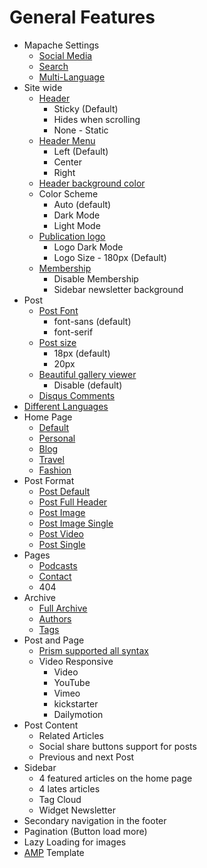 # General Features

- Mapache Settings
  - [Social Media](./custom-theme-settings.md#social-media)
  - [Search](./custom-theme-settings.md#search)
  - [Multi-Language](./custom-theme-settings.md#multi-language)
- Site wide
  - [Header](./custom-theme-settings.md#header)
    - Sticky (Default)
    - Hides when scrolling
    - None - Static
  - [Header Menu](./custom-theme-settings.md#header-menu)
    - Left (Default)
    - Center
    - Right
  - [Header background color](./custom-theme-settings.md#header-background-color)
  - Color Scheme
    - Auto (default)
    - Dark Mode
    - Light Mode
  - [Publication logo](./custom-theme-settings.md#publication-logo)
    - Logo Dark Mode
    - Logo Size - 180px (Default)
  - [Membership](./custom-theme-settings.md#membership)
    - Disable Membership
    - Sidebar newsletter background
- Post
  - [Post Font](./custom-theme-settings.md#post-font)
    - font-sans (default)
    - font-serif
  - [Post size](./custom-theme-settings.md#post-font-size)
    - 18px (default)
    - 20px
  - [Beautiful gallery viewer](./custom-theme-settings.md#gallery)
    - Disable (default)
  - [Disqus Comments](./custom-theme-settings.md#comments)
- [Different Languages](./languages.md)
- Home Page
  - [Default](./home.md#default)
  - [Personal](./home.md#personal)
  - [Blog](./home.md#medium)
  - [Travel](./home.md#travel)
  - [Fashion](./home.md#fashion)
- Post Format
  - [Post Default](./post-format.md#post-default)
  - [Post Full Header](./post-format.md#post-full-header)
  - [Post Image](./post-format.md#post-image)
  - [Post Image Single](./post-format.md#post-image-single)
  - [Post Video](./post-format.md#post-video)
  - [Post Single](./post-format.md#post-single)
- Pages
  - [Podcasts](./podcast-page.md)
  - [Contact](contact-page.md)
  - 404
- Archive
  - [Full Archive](./arhive-page.md)
  - [Authors](./authors-and-tags-page.md#authors-page)
  - [Tags](./authors-and-tags-page.md#tags-page)
- Post and Page
  - [Prism supported all syntax](https://prismjs.com/index.html#supported-languages)
  - Video Responsive
    - Video
    - YouTube
    - Vimeo
    - kickstarter
    - Dailymotion
- Post Content
  - Related Articles
  - Social share buttons support for posts
  - Previous and next Post
- Sidebar
  - 4 featured articles on the home page
  - 4 lates articles
  - Tag Cloud
  - Widget Newsletter
- Secondary navigation in the footer
- Pagination (Button load more)
- Lazy Loading for images
- [AMP](https://github.com/godofredoninja/Hodor-AMP-Ghost) Template
